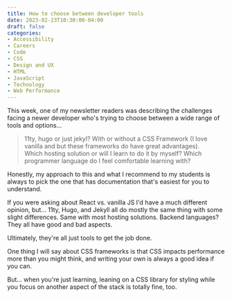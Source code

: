```yaml
---
title: How to choose between developer tools
date: 2023-02-23T10:30:00-04:00
draft: false
categories:
- Accessibility
- Careers
- Code
- CSS
- Design and UX
- HTML
- JavaScript
- Technology
- Web Performance
---
```


This week, one of my newsletter readers was describing the challenges facing a newer developer who's trying to choose between a wide range of tools and options...

> 11ty, hugo or just jekyl? 
> With or without a CSS Framework (I love vanilla and but these frameworks do have great advantages).  
> Which hosting solution or will I learn to do it by myself? 
> Which programmer language do I feel comfortable learning with? 

Honestly, my approach to this and what I recommend to my students is always to pick the one that has documentation that's easiest for you to understand. 

If you were asking about React vs. vanilla JS I'd have a much different opinion, but... 11ty, Hugo, and Jekyll all do mostly the same thing with some slight differences. Same with most hosting solutions. Backend languages? They all have good and bad aspects. 

Ultimately, they're all just tools to get the job done.

One thing I will say about CSS frameworks is that CSS impacts performance more than you might think, and writing your own is always a good idea if you can. 

But... when you're just learning, leaning on a CSS library for styling while you focus on another aspect of the stack is totally fine, too.
